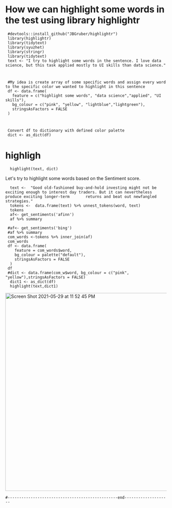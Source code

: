 # How we can highlight some words in the test using library highlightr
 
     #devtools::install_github("JBGruber/highlightr")
     library(highlightr)
     library(tidytext)
     library(syuzhet)
     library(stringr)
     library(tidytext)
     text <- "I try to highlight some words in the sentence. I love data science, but this task applied mostly to UI skills than data science."

# 
     #My idea is create array of some specific words and assign every word to the specific color we wanted to highlight in this sentence
     df <- data.frame(
       feature = c("highlight some words", "data science","applied", "UI skills"),
       bg_colour = c("pink", "yellow", "lightblue","lightgreen"),
       stringsAsFactors = FALSE
     )
# 
     Convert df to dictionary with defined color palette
     dict <- as_dict(df)

# highligh 
      highlight(text, dict)

 Let's try to highlight some words based on the Sentiment score. 
 
      text <-  "Good old-fashioned buy-and-hold investing might not be exciting enough to interest day traders. But it can nevertheless produce exciting longer-term       returns and beat out newfangled strategies."
      tokens <-  data.frame(text) %>% unnest_tokens(word, text)
      tokens
      af<- get_sentiments('afinn')
      af %>% summary

     #af<- get_sentiments('bing')
     #af %>% summary
     com_words <-tokens %>% inner_join(af)
     com_words
     df <- data.frame(
        feature = com_words$word,
        bg_colour = palette("default"),
        stringsAsFactors = FALSE
      )
     df
     #dict <- data.frame(com_w$word, bg_colour = c("pink", "yellow"),stringsAsFactors = FALSE)
      dict1 <- as_dict(df)
      highlight(text,dict1)

<img width="619" alt="Screen Shot 2021-05-29 at 11 52 45 PM" src="https://user-images.githubusercontent.com/16123495/120095561-7fd57b00-c0db-11eb-9a7f-ff944be3d4f0.png">

    #------------------------------------------------end--------------------
